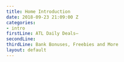```yaml
---
title: Home Introduction
date: 2018-09-23 21:09:00 Z
categories:
- intro
firstLine: ATL Daily Deals—
secondLine: 
thirdLine: Bank Bonuses, Freebies and More
layout: default
---
```


